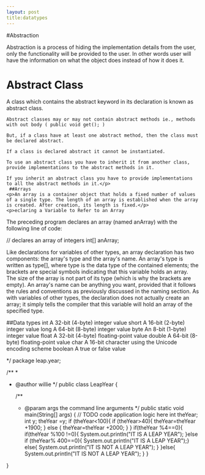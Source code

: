 ```yaml
---
layout: post
title:datatypes
---
```


#Abstraction
<p>Abstraction is a process of hiding the implementation details from the user, only the functionality will be provided to the user. In other words user will have the information on what the object does instead of how it does it.</p>
<h1>Abstract Class</h1>

<p>A class which contains the abstract keyword in its declaration is known as abstract class.

    Abstract classes may or may not contain abstract methods ie., methods with out body ( public void get(); )

    But, if a class have at least one abstract method, then the class must be declared abstract.

    If a class is declared abstract it cannot be instantiated.

    To use an abstract class you have to inherit it from another class, provide implementations to the abstract methods in it.

    If you inherit an abstract class you have to provide implementations to all the abstract methods in it.</p>
     ##Arrays
    <p>An array is a container object that holds a fixed number of values of a single type. The length of an array is established when the array is created. After creation, its length is fixed.</p>
    <p>eclaring a Variable to Refer to an Array

The preceding program declares an array (named anArray) with the following line of code:

// declares an array of integers
int[] anArray;

Like declarations for variables of other types, an array declaration has two components: the array's type and the array's name. An array's type is written as type[], where type is the data type of the contained elements; the brackets are special symbols indicating that this variable holds an array. The size of the array is not part of its type (which is why the brackets are empty). An array's name can be anything you want, provided that it follows the rules and conventions as previously discussed in the naming section. As with variables of other types, the declaration does not actually create an array; it simply tells the compiler that this variable will hold an array of the specified type.</p> 


 
 ##Data types
  int 	A 32-bit (4-byte) integer value
short 	A 16-bit (2-byte) integer value
long 	A 64-bit (8-byte) integer value
byte 	An 8-bit (1-byte) integer value
float 	A 32-bit (4-byte) floating-point value
double 	A 64-bit (8-byte) floating-point value
char 	A 16-bit character using the Unicode encoding scheme
boolean 	A true or false value

  */
package leap.year;

/**
 *
 * @author willie
 */
public class LeapYear {

    /**
     * @param args the command line arguments
     */
    public static void main(String[] args) {
        // TODO code application logic here
        int theYear;
        int y;
        theYear =y;
        if (theYear<100){
            if (theYear>40){ theYear=theYear +1900;
            } else {
                theYear=theYear +2000;
            }
        }
        if(theYear %4==0){
            if(theYear %100 !=0){
                System.out.println("IT IS A LEAP YEAR");
            }else if (theYear% 400==0){
                System.out.println("IT IS A LEAP YEAR");}
            else{
                System.out.println("IT IS NOT A LEAP YEAR");
            }
        }else{
            System.out.println("IT IS NOT A LEAP YEAR");
            }
    }
    
}

  
